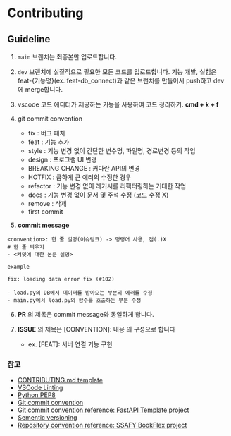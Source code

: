 # Contributing

## Guideline

1. `main` 브랜치는 최종본만 업로드합니다.
2. `dev` 브랜치에 실질적으로 필요한 모든 코드를 업로드합니다. 기능 개발, 실험은 feat-{기능명}(ex. feat-db_connect)과 같은 브랜치를 만들어서 push하고 dev에 merge합니다.
3. vscode 코드 에디터가 제공하는 기능을 사용하여 코드 정리하기. __cmd + k + f__
4. git commit convention
    - fix : 버그 패치
    - feat : 기능 추가
    - style : 기능 변경 없이 간단한 변수명, 파일명, 경로변경 등의 작업
    - design : 프로그램 UI 변경
    - BREAKING CHANGE : 커다란 API의 변경
    - HOTFIX : 급하게 큰 에러의 수정한 경우
    - refactor : 기능 변경 없이 레거시를 리팩터링하는 거대한 작업
    - docs : 기능 변경 없이 문서 및 주석 수정 (코드 수정 X)
    - remove : 삭제
    - first commit

5. __commit message__
```text
<convention>: 한 줄 설명(이슈링크) -> 명령어 사용, 점(.)X
# 한 줄 띄우기
- <커밋에 대한 본문 설명>

```

`example`
```text
fix: loading data error fix (#102)

- load.py의 DB에서 데이터를 받아오는 부분의 에러를 수정
- main.py에서 load.py의 함수를 호출하는 부분 수정
```

6. __PR__ 의 제목은 commit message와 동일하게 합니다.

7. __ISSUE__ 의 제목은 [CONVENTION]: 내용 의 구성으로 합니다
    - ex. [FEAT]: 서버 연결 기능 구현

    





### 참고

- [CONTRIBUTING.md template](https://gist.github.com/PurpleBooth/b24679402957c63ec426)
- [VSCode Linting](https://code.visualstudio.com/docs/python/linting)
- [Python PEP8](https://peps.python.org/pep-0008/)
- [Git commit convention](https://www.conventionalcommits.org/ko/v1.0.0/)
- [Git commit convention reference: FastAPI Template project](https://github.com/tiangolo/full-stack-fastapi-postgresql)
- [Sementic versioning](https://semver.org/lang/ko/)
- [Repository convention reference: SSAFY BookFlex project](https://github.com/glenn93516/BookFlex)